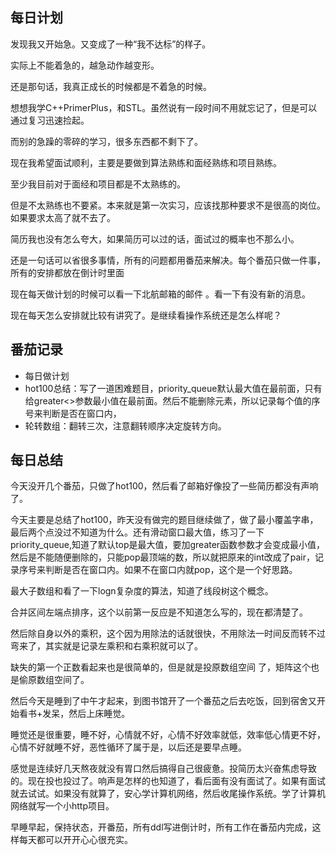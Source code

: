 ## 每日计划

发现我又开始急。又变成了一种“我不达标”的样子。

实际上不能着急的，越急动作越变形。

还是那句话，我真正成长的时候都是不着急的时候。

想想我学C++PrimerPlus，和STL。虽然说有一段时间不用就忘记了，但是可以通过复习迅速捡起。

而别的急躁的零碎的学习，很多东西都不剩下了。

现在我希望面试顺利，主要是要做到算法熟练和面经熟练和项目熟练。

至少我目前对于面经和项目都是不太熟练的。

但是不太熟练也不要紧。本来就是第一次实习，应该找那种要求不是很高的岗位。如果要求太高了就不去了。

简历我也没有怎么夸大，如果简历可以过的话，面试过的概率也不那么小。

还是一句话可以省很多事情，所有的问题都用番茄来解决。每个番茄只做一件事，所有的安排都放在倒计时里面

现在每天做计划的时候可以看一下北航邮箱的邮件 。看一下有没有新的消息。

现在每天怎么安排就比较有讲究了。是继续看操作系统还是怎么样呢？

## 番茄记录

- 每日做计划
- hot100总结：写了一道困难题目，priority_queue默认最大值在最前面，只有给greater<>参数最小值在最前面。然后不能删除元素，所以记录每个值的序号来判断是否在窗口内，
- 轮转数组：翻转三次，注意翻转顺序决定旋转方向。

## 每日总结

今天没开几个番茄，只做了hot100，然后看了邮箱好像投了一些简历都没有声响了。

今天主要是总结了hot100，昨天没有做完的题目继续做了，做了最小覆盖字串，最后两个点没过不知道为什么。还有滑动窗口最大值，练习了一下priority_queue,知道了默认top是最大值，要加greater函数参数才会变成最小值，然后是不能随便删除的，只能pop最顶端的数，所以就把原来的int改成了pair，记录序号来判断是否在窗口内。如果不在窗口内就pop，这个是一个好思路。

最大子数组和看了一下logn复杂度的算法，知道了线段树这个概念。

合并区间左端点排序，这个以前第一反应是不知道怎么写的，现在都清楚了。

然后除自身以外的乘积，这个因为用除法的话就很快，不用除法一时间反而转不过弯来了，其实就是记录左乘积和右乘积就可以了。

缺失的第一个正数看起来也是很简单的，但是就是投原数组空间 了，矩阵这个也是偷原数组空间了。

然后今天是睡到了中午才起来，到图书馆开了一个番茄之后去吃饭，回到宿舍又开始看书+发呆，然后上床睡觉。

睡觉还是很重要，睡不好，心情就不好，心情不好效率就低，效率低心情更不好，心情不好就睡不好，恶性循环了属于是，以后还是要早点睡。

感觉是连续好几天熬夜就没有胃口然后搞得自己很疲惫。投简历太兴奋焦虑导致的。现在投也投过了。响声是怎样的也知道了，看后面有没有面试了。如果有面试就去试试。如果没有就算了，安心学计算机网络，然后收尾操作系统。学了计算机网络就写一个小http项目。

早睡早起，保持状态，开番茄，所有ddl写进倒计时，所有工作在番茄内完成，这样每天都可以开开心心很充实。